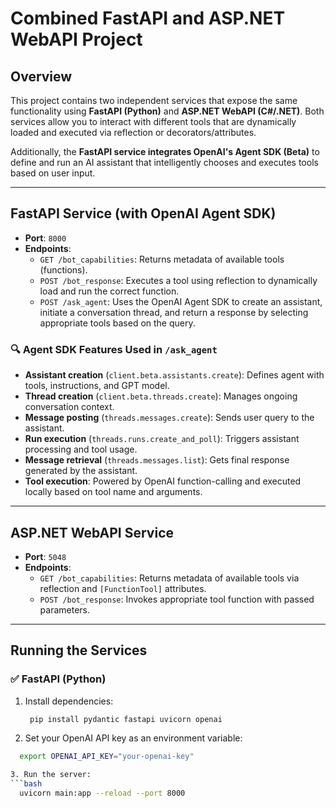 # Combined FastAPI and ASP.NET WebAPI Project

## Overview
This project contains two independent services that expose the same functionality using **FastAPI (Python)** and **ASP.NET WebAPI (C#/.NET)**. Both services allow you to interact with different tools that are dynamically loaded and executed via reflection or decorators/attributes.

Additionally, the **FastAPI service integrates OpenAI's Agent SDK (Beta)** to define and run an AI assistant that intelligently chooses and executes tools based on user input.

---

## FastAPI Service (with OpenAI Agent SDK)
- **Port**: `8000`
- **Endpoints**:
  - `GET /bot_capabilities`: Returns metadata of available tools (functions).
  - `POST /bot_response`: Executes a tool using reflection to dynamically load and run the correct function.
  - `POST /ask_agent`: Uses the OpenAI Agent SDK to create an assistant, initiate a conversation thread, and return a response by selecting appropriate tools based on the query.

### 🔍 Agent SDK Features Used in `/ask_agent`
- **Assistant creation** (`client.beta.assistants.create`): Defines agent with tools, instructions, and GPT model.
- **Thread creation** (`client.beta.threads.create`): Manages ongoing conversation context.
- **Message posting** (`threads.messages.create`): Sends user query to the assistant.
- **Run execution** (`threads.runs.create_and_poll`): Triggers assistant processing and tool usage.
- **Message retrieval** (`threads.messages.list`): Gets final response generated by the assistant.
- **Tool execution**: Powered by OpenAI function-calling and executed locally based on tool name and arguments.

---

## ASP.NET WebAPI Service
- **Port**: `5048`
- **Endpoints**:
  - `GET /bot_capabilities`: Returns metadata of available tools via reflection and `[FunctionTool]` attributes.
  - `POST /bot_response`: Invokes appropriate tool function with passed parameters.

---

## Running the Services

### ✅ FastAPI (Python)
1. Install dependencies:
   ```bash
    pip install pydantic fastapi uvicorn openai

2. Set your OpenAI API key as an environment variable:
  ```bash
    export OPENAI_API_KEY="your-openai-key"

3. Run the server:
  ```bash
    uvicorn main:app --reload --port 8000
